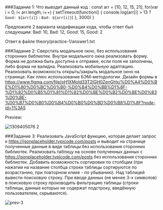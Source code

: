 ###Задание 1:
Что выводит данный код :
const arr = [10, 12, 15, 21];
for(var i = 0; i< arr.length; i++) {
 setTimeout(function() {
   console.log(arr[i] > 13 ? `Good: ${arr[i]}` : `Bad: ${arr[i]}`)
 }, 3000)
}

 Предложите 2 варианта модификации кода, чтобы ответ был следующим: Bad: 10, Bad: 12, Good: 15, Good: 2

Ответ в файле theory/practice-1/answer1.txt

###Задание 2:
Сверстать модальное окно, без использования сторонних библиотек. Внутри модального окна реализовать форму. Форма не должна быть доступна к отправке, если поля не заполнены, либо форма не валидна. Реализовать мобильную адаптацию. Реализовать возможность открыть/закрыть модальное окно на странице. Как плюс использование БЭМ-методологии. Дизайн формы в https://www.figma.com/file/oH1XMoId33T2lGH0ZenGHx/%D0%A4%D0%BE%D1%80%D0%BC%D0%B0-%D0%B4%D0%BB%D1%8F-%D1%82%D0%B5%D1%81%D1%82%D0%BE%D0%B2%D0%BE%D0%B3%D0%BE-%D0%B7%D0%B0%D0%B4%D0%B0%D0%BD%D0%B8%D1%8F?node-id=1%3A5

Preview: 


![1309405076 2](https://github.com/Soawnjaja/testovoe-unitech/assets/11227748/21717605-62b5-4201-82b9-b0ec674c60ad)

###Задание 3:
Реализовать JavaScript функцию, которая делает запрос к https://jsonplaceholder.typicode.com/posts и выводит на странице полученные данные в виде таблицы без использования сторонних библиотек. 
Реализовать таблицу на основе полученных данных с https://jsonplaceholder.typicode.com/posts без использования сторонних библиотек. Добавить возможность сортировки по столбцам (при нажатии на название столбца строки таблицы сортируются по возрастанию, при повторном клике - по убыванию). Над таблицей вывести поисковую строку. При вводе данных (не менее 3-х символов) в поисковую строку производить фильтрацию таблицы (строки таблицы, данные которых не содержат подстроку, введённую пользователем, скрываются).

![prev-3](https://github.com/Soawnjaja/testovoe-unitech/assets/11227748/535c741e-43a5-4097-8057-761bf56a9de3)
